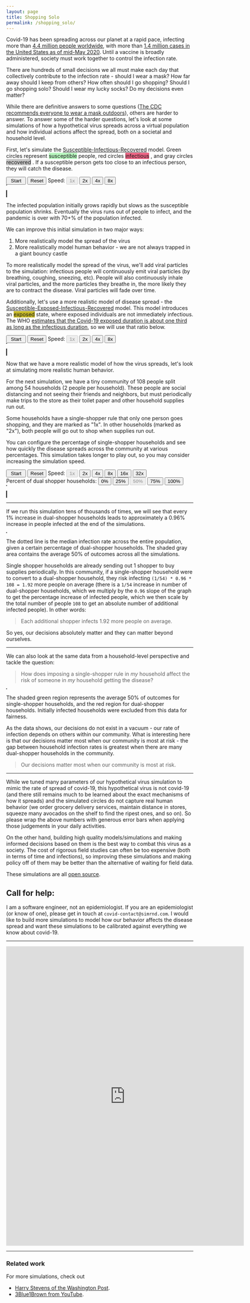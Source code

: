 ```yaml
---
layout: page
title: Shopping Solo
permalink: /shopping_solo/
---
```


<script src="./bootstrap.js"></script>

Covid-19 has been spreading across our planet at a rapid pace, infecting
more than [4.4 million people
worldwide](https://www.nytimes.com/interactive/2020/world/coronavirus-maps.html),
with more than [1.4 million cases in the United States as of mid-May
2020](https://www.nytimes.com/interactive/2020/us/coronavirus-us-cases.html).
Until a vaccine is broadly administered, society must work together to control
the infection rate.

There are hundreds of small decisions we all must make each day that
collectively contribute to the infection rate - should I wear a mask? How far away
should I keep from others? How often should I go shopping? Should I go
shopping solo? Should I wear my lucky socks? Do my decisions even matter?

While there are definitive answers to some questions ([The CDC recommends
everyone to wear a mask
outdoors](https://www.cdc.gov/coronavirus/2019-ncov/prevent-getting-sick/diy-cloth-face-coverings.html)),
others are harder to answer.  To answer some of the harder questions, let's look
at some simulations of how a hypothetical virus spreads across a virtual
population and how individual actions affect the spread, both on a societal and
household level.

First, let's simulate the
[Susceptible-Infectious-Recovered](https://en.wikipedia.org/wiki/Compartmental_models_in_epidemiology#The_SIR_model)
model.  Green circles represent <span style="background-color:
#B8F7BF">susceptible</span> people, red circles <span style="background-color:
#EB6383">infectious</span> , and gray circles <span style="background-color:
#C8C8C8">recovered</span> .  If a susceptible person gets too close to an
infectious person, they will catch the disease.

<div>
  <button id="radius_brownian0-start" style="width: 4em">Start</button>
  <button id="radius_brownian0-reset">Reset</button>
  <span>Speed:
    <button class="radius_brownian0-speed" data-speed="1" style="font-weight: bold" disabled>1x</button>
    <button class="radius_brownian0-speed" data-speed="2">2x</button>
    <button class="radius_brownian0-speed" data-speed="4">4x</button>
    <button class="radius_brownian0-speed" data-speed="8">8x</button>
  </span>
  <br>
  <div
          id="radius_brownian0-uplot"
          style="border: solid; border-width: thin; display: inline-block"
  ></div>

  <canvas
          id="radius_brownian0-canvas"
          width="600" height="400"
          style="border:1px solid #000000;">
  </canvas>
</div>

The infected population initially grows rapidly but slows as the susceptible
population shrinks.  Eventually the virus runs out of people to infect, and the
pandemic is over with 70+% of the population infected.

We can improve this initial simulation in two major ways:
1. More realistically model the spread of the virus
1. More realistically model human behavior - we are not always trapped in a giant
bouncy castle

To more realistically model the spread of the virus, we'll add viral particles
to the simulation: infectious people will continuously emit viral particles
(by breathing, coughing, sneezing, etc).  People will also continuously inhale
viral particles, and the more particles they breathe in, the more likely they
are to contract the disease.  Viral particles will fade over time.

Additionally, let's use a more realistic model of disease spread - the
[Susceptible-Exposed-Infectious-Recovered](https://en.wikipedia.org/wiki/Compartmental_models_in_epidemiology#The_SEIR_model)
model.  This model introduces an <span style="background-color:
#C7BA29">exposed</span> state, where exposed individuals are not immediately
infectious.  The WHO [estimates that the Covid-19 exposed duration is about one
third as long as the infectious
duration](https://www.who.int/docs/default-source/coronaviruse/who-china-joint-mission-on-covid-19-final-report.pdf),
so we will use that ratio below.

<div>
  <button id="particle_brownian0-start" style="width: 4em">Start</button>
  <button id="particle_brownian0-reset">Reset</button>
  <span>Speed:
    <button class="particle_brownian0-speed" data-speed="1" style="font-weight: bold" disabled>1x</button>
    <button class="particle_brownian0-speed" data-speed="2">2x</button>
    <button class="particle_brownian0-speed" data-speed="4">4x</button>
    <button class="particle_brownian0-speed" data-speed="8">8x</button>
  </span>

  <br>
  <div
          id="particle_brownian0-uplot"
          style="border: solid; border-width: thin; display: inline-block"
  ></div>

  <canvas
          id="particle_brownian0-canvas"
          width="600" height="400"
          style="border:1px solid #000000;">
  </canvas>
</div>

Now that we have a more realistic model of how the virus spreads, let's look at
simulating more realistic human behavior.

For the next simulation, we have a tiny community of 108 people split among 54
households (2 people per household).  These people are social distancing and
not seeing their friends and neighbors, but must periodically make trips to the
store as their toilet paper and other household supplies run out.

Some households have a single-shopper rule that only one person goes shopping,
and they are marked as "1x".  In other households (marked as "2x"), both people
will go out to shop when supplies run out.

You can configure the percentage of single-shopper households and see how quickly
the disease spreads across the community at various percentages.  This simulation
takes longer to play out, so you may consider increasing the simulation speed.

<div>
  <button id="particle_shopper0-start" style="width: 4em">Start</button>
  <button id="particle_shopper0-reset">Reset</button>
  <span>Speed:
    <button class="particle_shopper0-speed" data-speed="1" style="font-weight: bold" disabled>1x</button>
    <button class="particle_shopper0-speed" data-speed="2">2x</button>
    <button class="particle_shopper0-speed" data-speed="4">4x</button>
    <button class="particle_shopper0-speed" data-speed="8">8x</button>
    <button class="particle_shopper0-speed" data-speed="16">16x</button>
    <button class="particle_shopper0-speed" data-speed="32">32x</button>
  </span>
  <br>
  <span>Percent of dual shopper households:
    <button class="particle_shopper0-pct-dual-shopper" data-pct="0">0%</button>
    <button class="particle_shopper0-pct-dual-shopper" data-pct="25">25%</button>
    <button class="particle_shopper0-pct-dual-shopper" data-pct="50" style="font-weight: bold" disabled>50%</button>
    <button class="particle_shopper0-pct-dual-shopper" data-pct="75">75%</button>
    <button class="particle_shopper0-pct-dual-shopper" data-pct="100">100%</button>
  </span>

  <br>
  <div
          id="particle_shopper0-uplot"
          style="border: solid; border-width: thin; display: inline-block"
  ></div>

  <canvas
          id="particle_shopper0-canvas"
          width="600" height="400"
          style="border:1px solid #000000;">
  </canvas>
</div>

<hr>

If we run this simulation tens of thousands of times, we will see that
every 1% increase in dual-shopper households leads to approximately a
0.96% increase in people infected at the end of the simulations.

<div
        id="infection_rate_vs_pct_dual_shopper"
        style="border: solid; border-width: thin; display: inline-block"
></div>

The dotted line is the median infection rate across the entire population,
given a certain percentage of dual-shopper households. The shaded gray area
contains the average 50% of outcomes across all the simulations.

Single shopper households are already sending out 1 shopper to buy supplies
periodically. In this community, if a single-shopper household were to convert
to a dual-shopper household, they risk infecting `(1/54) * 0.96 * 108 = 1.92`
more people on average (there is a `1/54` increase in number of dual-shopper
households, which we multiply by the `0.96` slope of the graph to get the
percentage increase of infected people, which we then scale by the total number
of people `108` to get an absolute number of additional infected people). In
other words:

> Each additional shopper infects 1.92 more people on average.

So yes, our decisions absolutely matter and they can matter beyond ourselves.

<hr>

We can also look at the same data from a household-level perspective and tackle
the question:

> How does imposing a single-shopper rule in _my_ household affect the risk of
> someone in _my_ household getting the disease?

<div
        id="infection_rate_by_household_type_vs_pct_dual_shopper"
        style="border: solid; border-width: thin; display: inline-block"
></div>

The shaded green region represents the average 50% of outcomes for
single-shopper households, and the red region for dual-shopper households.
Initially infected households were excluded from this data for fairness.

As the data shows, our decisions do not exist in a vacuum - our rate of infection
depends on others within our community. What is interesting here is that
our decisions matter most when our community is most at risk - the gap between
household infection rates is greatest when there are many dual-shopper households
in the community.

> Our decisions matter most when our community is most at risk.

<hr>

While we tuned many parameters of our hypothetical virus simulation to
mimic the rate of spread of covid-19, this hypothetical virus is not covid-19
(and there still remains much to be learned about the exact mechanisms of how
it spreads) and the simulated circles do not capture real human behavior
(we order grocery delivery services, maintain distance in stores, squeeze many
avocados on the shelf to find the ripest ones, and so on).  So please wrap the
above numbers with generous error bars when applying those judgements in your
daily activities.

On the other hand, building high quality models/simulations and making informed
decisions based on them is the best way to combat this virus as a society.  The
cost of rigorous field studies can often be too expensive (both in terms of
time and infections), so improving these simulations and making policy off of
them may be better than the alternative of waiting for field data.

These simulations are all [open
source](https://jinpan.github.com/covid-simulations/).

## Call for help:
I am a software engineer, not an epidemiologist.  If you are an epidemiologist
(or know of one), please get in touch at `covid-contact@simrnd.com`.  I would
like to build more simulations to model how our behavior affects the disease
spread and want these simulations to be calibrated against everything we know
about covid-19.

<hr>

<iframe
    src="https://docs.google.com/forms/d/e/1FAIpQLScaAb4nP7WCOu7TaKnvmtKayJ81Zcs5BH8kmMBD3-Xf61dHzg/viewform?embedded=true"
    width="640" height="807" frameborder="0" marginheight="0" marginwidth="0">
    Feedback form
</iframe>

<hr>

### Related work

For more simulations, check out
* [Harry Stevens of the Washington Post](https://www.washingtonpost.com/graphics/2020/world/corona-simulator/).
* [3Blue1Brown from YouTube](https://www.youtube.com/watch?v=gxAaO2rsdIs).
